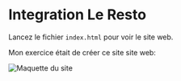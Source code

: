# Integration Le Resto

Lancez le fichier ``index.html`` pour voir le site web.

Mon exercice était de créer ce site site web:

![Maquette du site](./sketch/maquette_desktop.png)